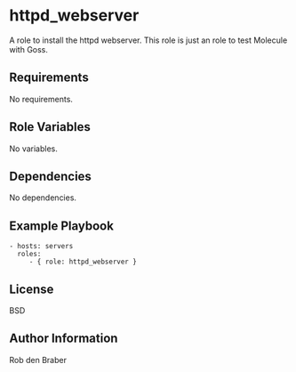 httpd_webserver
=========

A role to install the httpd webserver. This role is just an role to test Molecule with Goss. 

Requirements
------------

No requirements.

Role Variables
--------------

No variables.

Dependencies
------------

No dependencies.

Example Playbook
----------------


    - hosts: servers
      roles:
         - { role: httpd_webserver }

License
-------

BSD

Author Information
------------------

Rob den Braber